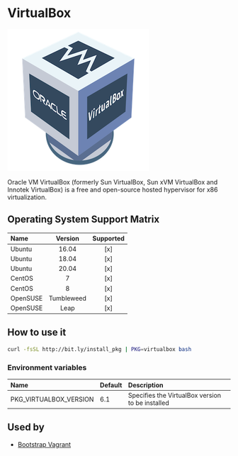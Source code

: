 # VirtualBox

![Logo](../../docs/img/virtualbox.png)

Oracle VM VirtualBox (formerly Sun VirtualBox, Sun xVM VirtualBox and
Innotek VirtualBox) is a free and open-source hosted hypervisor for
x86 virtualization.
## Operating System Support Matrix

| Name       | Version    | Supported |
|:-----------|:----------:|:---------:|
| Ubuntu     | 16.04      | [x]       |
| Ubuntu     | 18.04      | [x]       |
| Ubuntu     | 20.04      | [x]       |
| CentOS     | 7          | [x]       |
| CentOS     | 8          | [x]       |
| OpenSUSE   | Tumbleweed | [x]       |
| OpenSUSE   | Leap       | [x]       |

## How to use it

```bash
curl -fsSL http://bit.ly/install_pkg | PKG=virtualbox bash
```
### Environment variables

| Name                   | Default | Description                                      |
|:-----------------------|:--------|:-------------------------------------------------|
| PKG_VIRTUALBOX_VERSION | 6.1     | Specifies the VirtualBox version to be installed |

## Used by

- [Bootstrap Vagrant](https://github.com/electrocucaracha/bootstrap-vagrant)
